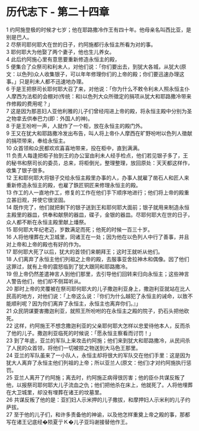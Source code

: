 # 历代志下 - 第二十四章
  
 1 约阿施登极的时候才七岁；他在耶路撒冷作王有四十年。他母亲名叫西比亚，是别是巴人。  
 2 尽祭司耶何耶大在世的日子，约阿施都行永恒主所看为对的事。  
 3 耶何耶大为他娶了两个妻子，他也生儿养女。  
 4 此后约阿施心里有意思要重新修造永恒主的殿，  
 5 便集合了众祭司和利未人，对他们说：「你们要出去，到犹大各城，从犹大(原文：以色列)众人收集银子，可以年年修理你们的上帝的殿；你们要迅速办理这事。」只是利未人都不迅速地办理。  
 6 于是王把祭司长耶何耶大召了来，对他说：「你为什么不敕令利未人照永恒主仆人摩西为法柜的会棚对(传统：和)以色列大众所徵定的捐项从犹大和耶路撒冷带来作修殿的费用呢？」  
 7 这是因为那恶妇人亚他利雅的儿子们曾经闯进上帝的殿，将永恒主殿中分别为圣之物拿去供奉巴力(即：外国人的神)。  
 8 于是王吩咐一声，人就作了一个柜，放在永恒主的殿门外。  
 9 王又在犹大和耶路撒冷发出布告，叫人将上帝仆人摩西在旷野吩咐以色列人徵献的捐项带来，奉给永恒主。  
 10 众首领和众民都欢欢喜喜地带来，投在柜中，直到满满。  
 11 负责人每逢把柜子抬到王的办公室由利未人经手检点，他们若见银子多了，王的秘书和祭司长的委员，总来，将柜倒光，整理整理，放回原处：天天都这样作，收集了银子很多。  
 12 王和耶何耶大将银子交给永恒主殿里办事的人，办事人就雇了凿石人和匠人来重新修造永恒主的殿，也雇了鉄匠铜匠来修理永恒主的殿。  
 13 作工的人一直地作工，修复的工作在他们手下顺序地进行；他们将上帝的殿重立甚旧观，并使它很坚固。  
 14 既作完了，他们就把剩下的银子送到王和耶何耶大面前；银子就用来制造永恒主殿里的器皿，供奉和献祭的器皿，碟子，金银的器皿。尽耶何耶大在世的日子，众人都不断在永恒主殿里献上燔祭。  
 15 耶何耶大年纪老迈，岁数满足而死；他死的时候一百三十岁。  
 16 人将他埋葬在大卫城里，同诸王在一处；因为他在以色列人中行了善事，并且对上帝和上帝的殿也有好的作为。  
 17 耶何耶大死了以后，犹大的首领们来朝拜王；这时王就听从他们。  
 18 人们离弃了永恒主他们列祖之上帝的殿，去服事亚舍拉神木和偶像。因了他们这罪过，就有上帝的震怒临到了犹大跟同和耶路撒冷。  
 19 但上帝仍然差遣神言人到他们那里，去引导他们回转来归向永恒主；这些神言人警告他们，他们却不侧耳听从。  
 20 那时上帝的灵覆被在祭司耶何耶大的儿子撒迦利亚身上，撒迦利亚就站在比人民高的地方，对他们说：「上帝这么说：『你们为什么越犯了永恒主的诫命，以致不能顺利呢？因为你们离弃了永恒主，永恒主也离弃你们。』」  
 21 众民阴谋要害撒迦利亚，就照王所吩咐的在永恒主之殿的院子，扔石头把他砍死。  
 22 这样，约阿施王不想念撒迦利亚的父亲耶何耶大怎样以忠爱待他本人，反而杀了他的儿子。撒迦利亚临死的时候说：「愿永恒主察看而讨罚！」  
 23 到了年底，亚兰的军队上来攻击约阿施；他们来到犹大和耶路撒冷，从民间杀了人民的众首领，将他们一切被掠之物送到大马色王那里。  
 24 亚兰的军队虽来了一小队人，永恒主却将很大的军队交在他们手里：这是因为犹大人离弃了永恒主他们列祖的上帝；所以亚兰人(原文：他们)才对约阿施执行惩罚。  
 25 亚兰人离开了约阿施；离去时，约阿施正病得很厉害；他的臣仆共谋反叛了他，以报祭司耶何耶大儿子流血之仇；他们把他杀在床上，他就死了。人将他埋葬在大卫城里，却没有埋葬在诸王的坟墓里。  
 26 共谋反叛了他的是：亚扪妇人示米押的儿子撒拔，和摩押妇人示米利的儿子约萨拔。  
 27 至于他的儿子们，和许多责备他的神谕，以及他怎样重奠上帝之殿的事，那都写在诸王记底经�陨夏亍Ｋ�儿子亚玛谢接替他作王。